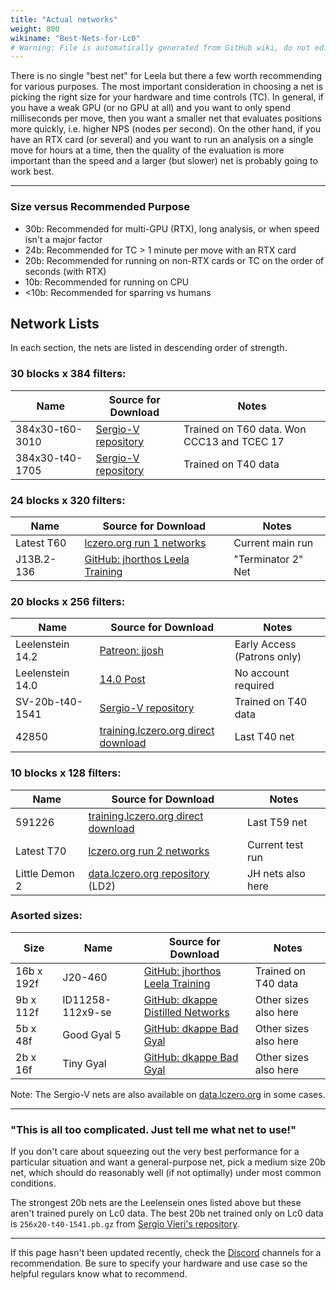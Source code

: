 ```yaml
---
title: "Actual networks"
weight: 800
wikiname: "Best-Nets-for-Lc0"
# Warning: File is automatically generated from GitHub wiki, do not edit by hand.
---
```

There is no single "best net" for Leela but there a few worth recommending for various purposes. The most important consideration in choosing a net is picking the right size for your hardware and time controls (TC). In general, if you have a weak GPU (or no GPU at all) and you want to only spend milliseconds per move, then you want a smaller net that evaluates positions more quickly, i.e. higher NPS (nodes per second). On the other hand, if you have an RTX card (or several) and you want to run an analysis on a single move for hours at a time, then the quality of the evaluation is more important than the speed and a larger (but slower) net is probably going to work best.

---

### Size versus Recommended Purpose
* 30b: Recommended for multi-GPU (RTX), long analysis, or when speed isn't a major factor
* 24b: Recommended for TC > 1 minute per move with an RTX card
* 20b: Recommended for running on non-RTX cards or TC on the order of seconds (with RTX)
* 10b: Recommended for running on CPU
* <10b: Recommended for sparring vs humans

## Network Lists

In each section, the nets are listed in descending order of strength.


### 30 blocks x 384 filters:
| Name             | Source for Download               | Notes            |
|------------------|-----------------------------------|------------------|
| 384x30-t60-3010 | [Sergio-V repository](https://www.comp.nus.edu.sg/~sergio-v/t60/384x30/) | Trained on T60 data. Won CCC13 and TCEC 17 |
| 384x30-t40-1705| [Sergio-V repository](https://www.comp.nus.edu.sg/~sergio-v/t40/384x30/) | Trained on T40 data |


### 24 blocks x 320 filters:
| Name             | Source for Download               | Notes            |
|------------------|-----------------------------------|------------------|
| Latest T60       | [lczero.org run 1 networks](https://training.lczero.org/networks/1) | Current main run |
| J13B.2-136       | [GitHub: jhorthos Leela Training](https://github.com/jhorthos/lczero-training/wiki/Leela-Training) | "Terminator 2" Net |


### 20 blocks x 256 filters:
| Name             | Source for Download               | Notes            |
|------------------|-----------------------------------|------------------|
| Leelenstein 14.2 | [Patreon: jjosh](https://www.patreon.com/posts/ls-14-2-35886573) | Early Access (Patrons only) |
| Leelenstein 14.0 | [14.0 Post](https://www.patreon.com/posts/ls-14-34414677) | No account required |
| SV-20b-t40-1541  | [Sergio-V repository](https://www.comp.nus.edu.sg/~sergio-v/t40/256x20/) | Trained on T40 data |
| 42850   | [training.lczero.org direct download](https://training.lczero.org/get_network?sha=00af53b081e80147172e6f281c01daf5ca19ada173321438914c730370aa4267) | Last T40 net |


### 10 blocks x 128 filters:
| Name             | Source for Download               | Notes            |
|------------------|-----------------------------------|------------------|
| 591226  | [training.lczero.org direct download](https://training.lczero.org/get_network?sha=47e3f899519dc1bc95496a457b77730fce7b0b89b6187af5c01ecbbd02e88398) | Last T59 net |
| Latest T70  | [lczero.org run 2 networks](https://training.lczero.org/networks/2) | Current test run |
| Little Demon 2 | [data.lczero.org repository](http://data.lczero.org/files/networks-contrib/) (LD2) | JH nets also here |


### Asorted sizes:
| Size   | Name             | Source for Download               | Notes            |
|--------|------------------|-----------------------------------|------------------|
| 16b x 192f | J20-460          | [GitHub: jhorthos Leela Training](https://github.com/jhorthos/lczero-training/wiki/Leela-Training) | Trained on T40 data |
| 9b x 112f  | ID11258-112x9-se | [GitHub: dkappe Distilled Networks](https://github.com/dkappe/leela-chess-weights/wiki/Distilled-Networks) | Other sizes also here |
| 5b x 48f   | Good Gyal 5      | [GitHub: dkappe Bad Gyal](https://github.com/dkappe/leela-chess-weights/wiki/Bad-Gyal) | Other sizes also here |
| 2b x 16f   | Tiny Gyal      | [GitHub: dkappe Bad Gyal](https://github.com/dkappe/leela-chess-weights/wiki/Bad-Gyal) | Other sizes also here |


Note: The Sergio-V nets are also available on [data.lczero.org](http://data.lczero.org/files/networks-contrib/sergio-v/) in some cases.

---

### "This is all too complicated. Just tell me what net to use!"

If you don't care about squeezing out the very best performance for a particular situation and want a general-purpose net, pick a medium size 20b net, which should do reasonably well (if not optimally) under most common conditions.

The strongest 20b nets are the Leelensein ones listed above but these aren't trained purely on Lc0 data. The best 20b net trained only on Lc0 data is `256x20-t40-1541.pb.gz` from [Sergio Vieri's repository](https://www.comp.nus.edu.sg/~sergio-v/t40/256x20/).

---

If this page hasn't been updated recently, check the [Discord](https://discord.gg/pKujYxD) channels for a recommendation. Be sure to specify your hardware and use case so the helpful regulars know what to recommend.
